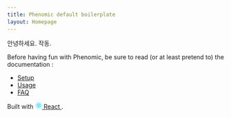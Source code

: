 ```yaml
---
title: Phenomic default boilerplate
layout: Homepage
---
```


안녕하세요. 작동.

Before having fun with Phenomic, be sure to read (or at least pretend to)
the documentation :

* [Setup](https://phenomic.io/docs/setup/)
* [Usage](https://phenomic.io/docs/usage/)
* [FAQ](https://phenomic.io/docs/faq/)

Built with
<a href="https://facebook.github.io/react/">
  <img alt="" src="assets/react.svg" width="16" height="16" />
  React
</a>.
